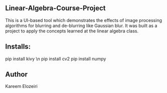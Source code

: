 ## Linear-Algebra-Course-Project
  This is a UI-based tool which demonstrates the effects of image processing algorithms for blurring and de-blurring like Gaussian blur. It was built as a project to apply the concepts learned at the linear algebra class.
## Installs:
  pip install kivy \n
  pip install cv2 
  pip install numpy 
## Author 
Kareem Elozeiri

